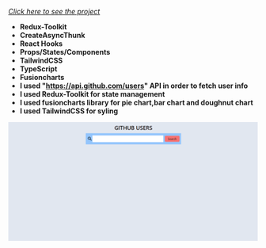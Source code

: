 *[Click here to see the project](https://github-users-with-type-script.vercel.app/)*


- __Redux-Toolkit__<br/>
- __CreateAsyncThunk__<br/>
- __React Hooks__ <br/>
- __Props/States/Components__<br/>
- __TailwindCSS__<br/>
- __TypeScript__<br/>
- __Fusioncharts__<br/>
- __I used "https://api.github.com/users" API in order to fetch user info__<br/>
- __I used Redux-Toolkit for state management__<br/>
- __I used fusioncharts library for pie chart,bar chart and doughnut chart__<br/>
- __I used TailwindCSS for syling__<br/>


<div align="center"><img src="https://github.com/MehmetCakir1/githubUsersWithTypeScript/blob/master/githubUsers.gif">
